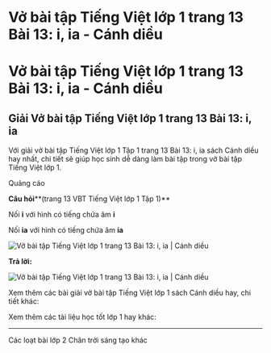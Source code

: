# Vở bài tập Tiếng Việt lớp 1 trang 13 Bài 13: i, ia - Cánh diều

# Vở bài tập Tiếng Việt lớp 1 trang 13 Bài 13: i, ia - Cánh diều

## Giải Vở bài tập Tiếng Việt lớp 1 trang 13 Bài 13: i, ia

Với giải vở bài tập Tiếng Việt lớp 1 Tập 1 trang 13 Bài 13: i, ia sách Cánh diều hay nhất, chi tiết sẽ giúp học sinh dễ dàng làm bài tập trong vở bài tập Tiếng Việt lớp 1.

Quảng cáo

**Câu hỏi****(trang 13 VBT Tiếng Việt lớp 1 Tập 1)**

Nối **i** với hình có tiếng chứa âm **i**

Nối **ia** với hình có tiếng chứa âm **ia**

![Vở bài tập Tiếng Việt lớp 1 trang 13 Bài 13: i, ia | Cánh diều](https://www.vietjack.com/vbt-tieng-viet-1-cd/images/bai-13-i-ia-1.png)

**Trả lời:**

![Vở bài tập Tiếng Việt lớp 1 trang 13 Bài 13: i, ia | Cánh diều](https://www.vietjack.com/vbt-tieng-viet-1-cd/images/bai-13-i-ia-2.png)

Xem thêm các bài giải vở bài tập Tiếng Việt lớp 1 sách Cánh diều hay, chi tiết khác:

Xem thêm các tài liệu học tốt lớp 1 hay khác:

* * *

Các loạt bài lớp 2 Chân trời sáng tạo khác
